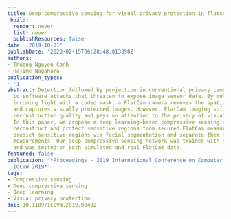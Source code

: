 ```yaml
---
title: Deep compressive sensing for visual privacy protection in flatcam imaging
_build:
  render: never
  list: never
  publishResources: false
date: '2019-10-01'
publishDate: '2023-02-15T06:28:48.013398Z'
authors:
- Thuong Nguyen Canh
- Hajime Nagahara
publication_types:
- '1'
abstract: Detection followed by projection in conventional privacy cameras is vulnerable
  to software attacks that threaten to expose image sensor data. By multiplexing the
  incoming light with a coded mask, a FlatCam camera removes the spatial correlation
  and captures visually protected images. However, FlatCam imaging suffers from poor
  reconstruction quality and pays no attention to the privacy of visual information.
  In this paper, we propose a deep learning-based compressive sensing approach to
  reconstruct and protect sensitive regions from secured FlatCam measurements. We
  predict sensitive regions via facial segmentation and separate them from the captured
  measurements. Our deep compressive sensing network was trained with simulated data,
  and was tested on both simulated and real FlatCam data.
featured: false
publication: '*Proceedings - 2019 International Conference on Computer Vision Workshop,
  ICCVW 2019*'
tags:
- Compressive sensing
- Deep compressive sensing
- Deep learning
- Visual privacy protection
doi: 10.1109/ICCVW.2019.00492
---
```


